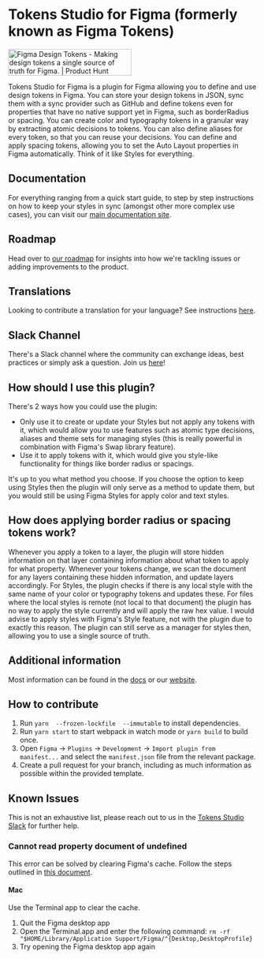 # Tokens Studio for Figma (formerly known as Figma Tokens)

<a href="https://www.producthunt.com/posts/figma-design-tokens?utm_source=badge-featured&utm_medium=badge&utm_souce=badge-figma-design-tokens" target="_blank"><img src="https://api.producthunt.com/widgets/embed-image/v1/featured.svg?post_id=217712&theme=light" alt="Figma Design Tokens - Making design tokens a single source of truth for Figma. | Product Hunt" style="width: 250px; height: 54px;" width="250" height="54" /></a>

Tokens Studio for Figma is a plugin for Figma allowing you to define and use design tokens in Figma. You can store your design tokens in JSON, sync them with a sync provider such as GitHub and define tokens even for properties that have no native support yet in Figma, such as borderRadius or spacing. You can create color and typography tokens in a granular way by extracting atomic decisions to tokens. You can also define aliases for every token, so that you can reuse your decisions. You can define and apply spacing tokens, allowing you to set the Auto Layout properties in Figma automatically. Think of it like Styles for everything.

## Documentation

For everything ranging from a quick start guide, to step by step instructions on how to keep your styles in sync (amongst other more complex use cases), you can visit our [main documentation site](https://docs.tokens.studio/).

## Roadmap

Head over to [our roadmap](https://github.com/orgs/tokens-studio/projects/34/views/6) for insights into how we're tackling issues or adding improvements to the product.

## Translations

Looking to contribute a translation for your language? See instructions [here](./developer-knowledgebase/translations.md).

## Slack Channel

There's a Slack channel where the community can exchange ideas, best practices or simply ask a question. Join us [here](https://tokens.studio/slack)!

## How should I use this plugin?

There's 2 ways how you could use the plugin:

- Only use it to create or update your Styles but not apply any tokens with it, which would allow you to use features such as atomic type decisions, aliases and theme sets for managing styles (this is really powerful in combination with Figma's Swap library feature).
- Use it to apply tokens with it, which would give you style-like functionality for things like border radius or spacings.

It's up to you what method you choose. If you choose the option to keep using Styles then the plugin will only serve as a method to update them, but you would still be using Figma Styles for apply color and text styles.

## How does applying border radius or spacing tokens work?

Whenever you apply a token to a layer, the plugin will store hidden information on that layer containing information about what token to apply for what property. Whenever your tokens change, we scan the document for any layers containing these hidden information, and update layers accordingly. For Styles, the plugin checks if there is any local style with the same name of your color or typography tokens and updates these. For files where the local styles is remote (not local to that document) the plugin has no way to apply the style currently and will apply the raw hex value. I would advise to apply styles with Figma's Style feature, not with the plugin due to exactly this reason. The plugin can still serve as a manager for styles then, allowing you to use a single source of truth.

## Additional information

Most information can be found in the [docs](https://docs.tokens.studio) or our [website](https://tokens.studio).

## How to contribute

1. Run `yarn  --frozen-lockfile  --immutable` to install dependencies.
2. Run `yarn start` to start webpack in watch mode or `yarn build` to build once.
3. Open `Figma` -> `Plugins` -> `Development` -> `Import plugin from manifest...` and select the `manifest.json` file from the relevant package.
4. Create a pull request for your branch, including as much information as possible within the provided template.

## Known Issues

This is not an exhaustive list, please reach out to us in the [Tokens Studio Slack](https://tokens.studio/slack) for further help.

### Cannot read property document of undefined

This error can be solved by clearing Figma's cache. Follow the steps outlined in [this document](https://help.figma.com/hc/en-us/articles/360040328553-Can-I-work-offline-with-Figma-#clear-data).

#### Mac

Use the Terminal app to clear the cache.

1. Quit the Figma desktop app
2. Open the Terminal.app and enter the following command: `rm -rf "$HOME/Library/Application Support/Figma/"{Desktop,DesktopProfile}`
3. Try opening the Figma desktop app again
